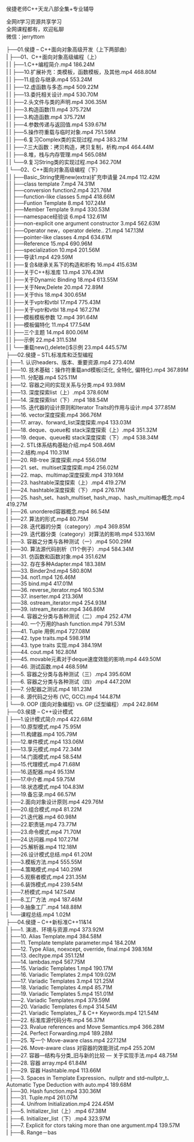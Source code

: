 侯捷老师C++天龙八部全集+专业辅导

全网it学习资源共享学习<br>全网课程都有，欢迎私聊<br>微信：jerryttom<br>

├──01.侯捷 – C++面向对象高级开发（上下两部曲）<br> | ├──01、C++面向对象高级编程（上）<br> | | ├──1.C++编程简介.mp4 186.24M<br> | | ├──10.扩展补充：类模板，函数模板，及其他.mp4 468.80M<br> | | ├──11.组合与继承.mp4 553.24M<br> | | ├──12.虚函数与多态.mp4 509.22M<br> | | ├──13.委托相关设计.mp4 530.70M<br> | | ├──2.头文件与类的声明.mp4 306.35M<br> | | ├──3.构造函数(1).mp4 375.72M<br> | | ├──3.构造函数.mp4 375.72M<br> | | ├──4.参数传递与返回值.mp4 539.67M<br> | | ├──5.操作符重载与临时对象.mp4 751.59M<br> | | ├──6.复习Complex类的实现过程.mp4 383.21M<br> | | ├──7.三大函数：拷贝构造，拷贝复制，析构.mp4 464.44M<br> | | ├──8.堆，栈与内存管理.mp4 565.08M<br> | | └──9.复习String类的实现过程.mp4 362.70M<br> | └──02、C++面向对象高级编程（下）<br> | | ├──Basic_String使用new(extra)扩充申请量 24.mp4 112.42M<br> | | ├──class template 7.mp4 74.31M<br> | | ├──conversion function2.mp4 321.76M<br> | | ├──function-like classes 5.mp4 418.66M<br> | | ├──Funtion Template 8.mp4 107.24M<br> | | ├──Member Template 9.mp4 330.53M<br> | | ├──namespace经验谈 6.mp4 132.61M<br> | | ├──non-explicit one argument constructor 3.mp4 562.63M<br> | | ├──Operator new，operator delete.. 21.mp4 147.13M<br> | | ├──pointer-like classes 4.mp4 634.61M<br> | | ├──Reference 15.mp4 690.96M<br> | | ├──specialization 10.mp4 201.56M<br> | | ├──导读1.mp4 429.59M<br> | | ├──复合&amp;继承关系下的构造和析构 16.mp4 415.63M<br> | | ├──关于C++标准库 13.mp4 376.43M<br> | | ├──关于Dynamic Binding 18.mp4 613.55M<br> | | ├──关于New,Delete 20.mp4 72.89M<br> | | ├──关于this 18.mp4 300.65M<br> | | ├──关于vptr和vtbl 17.mp4 775.43M<br> | | ├──关于vptr和vtbl 18.mp4 167.27M<br> | | ├──模板模板参数 12.mp4 391.64M<br> | | ├──模板偏特化 11.mp4 177.54M<br> | | ├──三个主题 14.mp4 800.06M<br> | | ├──示例 22.mp4 311.53M<br> | | └──重载new(),delete()$示例 23.mp4 445.57M<br> ├──02.侯捷 – STL标准库和泛型编程<br> | ├──1. 认识headers、版本、重要资源.mp4 273.40M<br> | ├──10. 技术基础：操作符重载and模板(泛化, 全特化, 偏特化).mp4 367.89M<br> | ├──11. 分配器.mp4 525.11M<br> | ├──12. 容器之间的实现关系与分类.mp4 93.98M<br> | ├──13. 深度探索list（上）.mp4 378.60M<br> | ├──14. 深度探索list（下）.mp4 188.54M<br> | ├──15. 迭代器的设计原则和Iterator Traits的作用与设计.mp4 377.85M<br> | ├──16. vector深度探索.mp4 366.76M<br> | ├──17. array、forward_list深度探索.mp4 133.03M<br> | ├──18. deque、queue和 stack深度探索（上）.mp4 351.32M<br> | ├──19. deque、queue和 stack深度探索（下）.mp4 538.34M<br> | ├──2. STL体系结构基础介绍.mp4 508.46M<br> | ├──2.结构.mp4 110.31M<br> | ├──20. RB-tree 深度探索.mp4 556.01M<br> | ├──21. set、multiset深度探索.mp4 256.02M<br> | ├──22. map、multimap深度探索.mp4 319.16M<br> | ├──23. hashtable深度探索（上）.mp4 419.27M<br> | ├──24. hashtable深度探索（下）.mp4 276.17M<br> | ├──25. hash_set、hash_multiset, hash_map、hash_multimap概念.mp4 419.27M<br> | ├──26. unordered容器概念.mp4 86.54M<br> | ├──27. 算法的形式.mp4 80.75M<br> | ├──28. 迭代器的分类（category）.mp4 369.85M<br> | ├──29. 迭代器分类（category）对算法的影响.mp4 533.16M<br> | ├──3. 容器之分类与各种测试（一）.mp4 500.29M<br> | ├──30. 算法源代码剖析（11个例子）.mp4 584.34M<br> | ├──31. 仿函数和函数对象.mp4 351.62M<br> | ├──32. 存在多种Adapter.mp4 183.38M<br> | ├──33. Binder2nd.mp4 580.80M<br> | ├──34. not1.mp4 126.46M<br> | ├──35 bind.mp4 417.01M<br> | ├──36. reverse_iterator.mp4 160.53M<br> | ├──37. inserter.mp4 213.36M<br> | ├──38. ostream_iterator.mp4 254.93M<br> | ├──39. istream_iterator.mp4 346.86M<br> | ├──4. 容器之分类与各种测试（二）.mp4 252.47M<br> | ├──40. 一个万用的hash function.mp4 791.53M<br> | ├──41. Tuple 用例.mp4 727.08M<br> | ├──42. type traits.mp4 598.91M<br> | ├──43. type traits 实现.mp4 384.19M<br> | ├──44. cout.mp4 162.80M<br> | ├──45. movable元素对于deque速度效能的影响.mp4 449.50M<br> | ├──46. 测试函数.mp4 468.59M<br> | ├──5. 容器之分类与各种测试（三）.mp4 395.60M<br> | ├──6. 容器之分类与各种测试（四）.mp4 447.20M<br> | ├──7. 分配器之测试.mp4 181.23M<br> | ├──8. 源代码之分布 (VC, GCC).mp4 144.87M<br> | └──9. OOP (面向对象编程) vs. GP (泛型编程）.mp4 242.86M<br> ├──03.侯捷 – C++设计模式<br> | ├──1.设计模式简介.mp4 422.68M<br> | ├──10.原型模式.mp4 75.95M<br> | ├──11.构建器.mp4 105.79M<br> | ├──12.单件模式.mp4 133.06M<br> | ├──13.享元模式.mp4 72.34M<br> | ├──14.门面模式.mp4 58.54M<br> | ├──15.代理模式.mp4 71.68M<br> | ├──16.适配器.mp4 95.13M<br> | ├──17.中介者.mp4 59.75M<br> | ├──18.状态模式.mp4 104.83M<br> | ├──19.备忘录.mp4 66.57M<br> | ├──2.面向对象设计原则.mp4 429.76M<br> | ├──20.组合模式.mp4 81.22M<br> | ├──21.迭代器.mp4 60.98M<br> | ├──22.职责链.mp4 73.77M<br> | ├──23.命令模式.mp4 71.70M<br> | ├──24.访问器.mp4 107.27M<br> | ├──25.解析器.mp4 112.18M<br> | ├──26.设计模式总结.mp4 61.20M<br> | ├──3.模板方法.mp4 555.55M<br> | ├──4.策略模式.mp4 140.29M<br> | ├──5.观察者模式.mp4 231.35M<br> | ├──6.装饰模式.mp4 239.54M<br> | ├──7.桥模式.mp4 147.54M<br> | ├──8.工厂方法 .mp4 187.46M<br> | ├──9.抽象工厂.mp4 148.88M<br> | └──课程总结.mp4 1.02M<br> ├──04.侯捷 – C++新标准C++11&amp;14<br> | ├──1. 演进、环境与资源.mp4 373.92M<br> | ├──10. Alias Template.mp4 384.58M<br> | ├──11. Template template parameter.mp4 184.20M<br> | ├──12. Type Alias, noexcept, override, final.mp4 398.16M<br> | ├──13. decltype.mp4 351.12M<br> | ├──14. lambdas.mp4 567.75M<br> | ├──15. Variadic Templates 1.mp4 190.17M<br> | ├──16. Variadic Templates 2.mp4 109.02M<br> | ├──17. Variadic Templates 3.mp4 121.25M<br> | ├──18. Variadic Templates 4.mp4 85.71M<br> | ├──19. Variadic Templates 5.mp4 151.01M<br> | ├──2. Variadic Templates.mp4 379.59M<br> | ├──20. Variadic Templates 6.mp4 314.54M<br> | ├──21. Variadic Templates_7 &amp; C++ Keywords.mp4 121.54M<br> | ├──22. 标准库源代码分布.mp4 56.37M<br> | ├──23. Rvalue references and Move Semantics.mp4 366.28M<br> | ├──24. Perfect Forwarding.mp4 189.28M<br> | ├──25. 写一个 Move-aware class.mp4 227.12M<br> | ├──26. Move-aware class 对容器的效能测试.mp4 255.20M<br> | ├──27. 容器—结构与分类_旧与新的比较 — 关于实现手法.mp4 48.75M<br> | ├──28. 容器 array.mp4 61.84M<br> | ├──29. 容器 Hashtable.mp4 113.66M<br> | ├──3. Spaces in Template Expression、nullptr and std–nullptr_t、Automatic Type Deduction with auto.mp4 189.68M<br> | ├──30. Hash function.mp4 330.36M<br> | ├──31. Tuple.mp4 261.07M<br> | ├──4. Unifrom Initialization.mp4 224.45M<br> | ├──5. Initializer_list（上）.mp4 67.38M<br> | ├──6. Initializer_list（下）.mp4 323.97M<br> | ├──7. Explicit for ctors taking more than one argument.mp4 139.57M<br> | ├──8. Range－bas